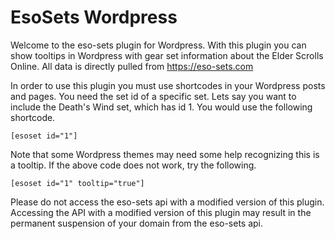 # EsoSets Wordpress

Welcome to the eso-sets plugin for Wordpress. With this plugin you can show tooltips in Wordpress with gear set information about the Elder Scrolls Online. All data is directly pulled from https://eso-sets.com

In order to use this plugin you must use shortcodes in your Wordpress posts and pages. You need the set id of a specific set. Lets say you want to include the Death's Wind set, which has id 1. You would use the following shortcode.

```[esoset id="1"]```

Note that some Wordpress themes may need some help recognizing this is a tooltip. If the above code does not work, try the following.

```[esoset id="1" tooltip="true"]```

Please do not access the eso-sets api with a modified version of this plugin. Accessing the API with a modified version of this plugin may result in the permanent suspension of your domain from the eso-sets api.